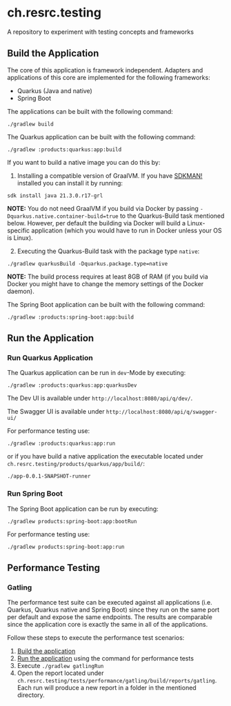 # ch.resrc.testing

A repository to experiment with testing concepts and frameworks

## Build the Application

The core of this application is framework independent. Adapters and applications of this core are implemented for the
following frameworks:

* Quarkus (Java and native)
* Spring Boot

The applications can be built with the following command:

```shell
./gradlew build
```

The Quarkus application can be built with the following command:

```shell
./gradlew :products:quarkus:app:build
```

If you want to build a native image you can do this by:

1. Installing a compatible version of GraalVM. If you have [SDKMAN!](https://sdkman.io/) installed you can install it by
   running:

```shell
sdk install java 21.3.0.r17-grl
```

**NOTE:** You do not need GraalVM if you build via Docker by passing `-Dquarkus.native.container-build=true` to the
Quarkus-Build task mentioned below. However, per default the building via Docker will build a Linux-specific
application (which you would have to run in Docker unless your OS is Linux).

2. Executing the Quarkus-Build task with the package type `native`:

```shell
./gradlew quarkusBuild -Dquarkus.package.type=native
```

**NOTE:** The build process requires at least 8GB of RAM (if you build via Docker you might have to change the memory
settings of the Docker daemon).

The Spring Boot application can be built with the following command:

```shell
./gradlew :products:spring-boot:app:build
```

## Run the Application

### Run Quarkus Application

The Quarkus application can be run in `dev`-Mode by executing:

```shell
./gradlew :products:quarkus:app:quarkusDev
```

The Dev UI is available under `http://localhost:8080/api/q/dev/`.

The Swagger UI is available under `http://localhost:8080/api/q/swagger-ui/`

For performance testing use:

```shell
./gradlew :products:quarkus:app:run
```

or if you have build a native application the executable located under `ch.resrc.testing/products/quarkus/app/build/`:

```shell
./app-0.0.1-SNAPSHOT-runner
```

### Run Spring Boot

The Spring Boot application can be run by executing:

```shell
./gradlew products:spring-boot:app:bootRun
```

For performance testing use:

```shell
./gradlew products:spring-boot:app:run
```

## Performance Testing

### Gatling

The performance test suite can be executed against all applications (i.e. Quarkus, Quarkus native and Spring Boot) since
they run on the same port per default and expose the same endpoints. The results are comparable since the application
core is exactly the same in all of the applications.

Follow these steps to execute the performance test scenarios:

1. [Build the application](#build-the-application)
2. [Run the application](#run-the-application) using the command for performance tests
3. Execute `./gradlew gatlingRun`
4. Open the report located under `ch.resrc.testing/tests/performance/gatling/build/reports/gatling`. Each run will
   produce a new report in a folder in the mentioned directory.
